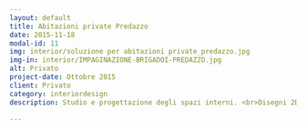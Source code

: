 ```yaml
---
layout: default
title: Abitazioni private Predazzo
date: 2015-11-18
modal-id: 11
img: interior/soluzione per abitazioni private_predazzo.jpg
img-in: interior/IMPAGINAZIONE-BRIGADOI-PREDAZZO.jpg
alt: Privato
project-date: Ottobre 2015
client: Privato
category: interiordesign
description: Studio e progettazione degli spazi interni. <br>Disegni 2D, Render.

---
```

